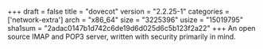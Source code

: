 +++
draft = false
title = "dovecot"
version = "2.2.25-1"
categories = ['network-extra']
arch = "x86_64"
size = "3225396"
usize = "15019795"
sha1sum = "2adac0147b1d742c6de19d6d025d6c5b123f2a22"
+++
An open source IMAP and POP3 server, written with security primarily in mind.